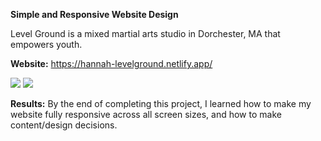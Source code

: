 <b>Simple and Responsive Website Design</b>

Level Ground is a mixed martial arts studio in Dorchester, MA that empowers youth.

<b>Website:</b> https://hannah-levelground.netlify.app/

<img src="https://i.postimg.cc/wjVyLQdN/Screen-Shot-2022-09-30-at-11-46-48-PM.png">
<img src="https://i.postimg.cc/nLhsk9HP/Screen-Shot-2022-09-30-at-11-47-08-PM.png">

<b>Results:</b> By the end of completing this project, I learned how to make my website fully responsive across all screen sizes, and how to make content/design decisions.
